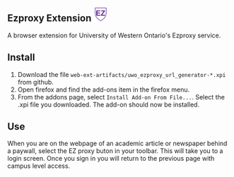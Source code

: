 Ezproxy Extension ![](./logo32.png)
--
A browser extension for University of Western Ontario\'s Ezproxy service.

## Install

1. Download the file `web-ext-artifacts/uwo_ezproxy_url_generator-*.xpi` from github.
2. Open firefox and find the add-ons item in the firefox menu.
3. From the addons page, select `Install Add-on From File...`. Select the .xpi file you downloaded. The add-on should now be installed.

## Use

When you are on the webpage of an academic article or newspaper behind a paywall, select the EZ proxy buton in your toolbar. This will take you to a login screen. Once you sign in you will return to the previous page with campus level access.
